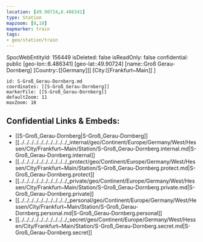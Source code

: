 ```yaml
---
location: [49.90724,8.486341]
type: Station 
mapzoom: [8,18] 
mapmarker: train 
tags:
- geo/station/train
---
```

SpocWebEntityId: 156449
isDeleted: false
isReadOnly: false
confidential: public
[geo-lon::8.486341]
[geo-lat::49.90724]
[name::Groß Gerau-Dornberg]
[Country::[[Germany]]]
[City:[[Frankfurt~Main]] ]


```leaflet
id: S-Groß_Gerau-Dornberg.md
coordinates: [[S-Groß_Gerau-Dornberg]]
markerFile: [[S-Groß_Gerau-Dornberg]]
defaultZoom: 11 
maxZoom: 18
```


## Confidential Links & Embeds: 
- [[S-Groß_Gerau-Dornberg|S-Groß_Gerau-Dornberg]] 
- [[../../../../../../../../../../_internal/geo/Continent/Europe/Germany/West/Hessen/City/Frankfurt~Main/Station/S-Groß_Gerau-Dornberg.internal.md|S-Groß_Gerau-Dornberg.internal]] 
- [[../../../../../../../../../../_protect/geo/Continent/Europe/Germany/West/Hessen/City/Frankfurt~Main/Station/S-Groß_Gerau-Dornberg.protect.md|S-Groß_Gerau-Dornberg.protect]] 
- [[../../../../../../../../../../_private/geo/Continent/Europe/Germany/West/Hessen/City/Frankfurt~Main/Station/S-Groß_Gerau-Dornberg.private.md|S-Groß_Gerau-Dornberg.private]] 
- [[../../../../../../../../../../_personal/geo/Continent/Europe/Germany/West/Hessen/City/Frankfurt~Main/Station/S-Groß_Gerau-Dornberg.personal.md|S-Groß_Gerau-Dornberg.personal]] 
- [[../../../../../../../../../../_secret/geo/Continent/Europe/Germany/West/Hessen/City/Frankfurt~Main/Station/S-Groß_Gerau-Dornberg.secret.md|S-Groß_Gerau-Dornberg.secret]] 
